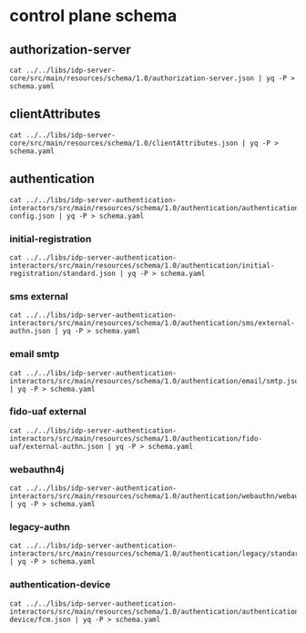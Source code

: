 # control plane schema

## authorization-server

```shell
cat ../../libs/idp-server-core/src/main/resources/schema/1.0/authorization-server.json | yq -P > schema.yaml
```

## clientAttributes

```shell
cat ../../libs/idp-server-core/src/main/resources/schema/1.0/clientAttributes.json | yq -P > schema.yaml
```

## authentication

```shell
cat ../../libs/idp-server-authentication-interactors/src/main/resources/schema/1.0/authentication/authentication-config.json | yq -P > schema.yaml
```

### initial-registration

```shell
cat ../../libs/idp-server-authentication-interactors/src/main/resources/schema/1.0/authentication/initial-registration/standard.json | yq -P > schema.yaml
```

### sms external

```shell
cat ../../libs/idp-server-authentication-interactors/src/main/resources/schema/1.0/authentication/sms/external-authn.json | yq -P > schema.yaml
```

### email smtp

```shell
cat ../../libs/idp-server-authentication-interactors/src/main/resources/schema/1.0/authentication/email/smtp.json | yq -P > schema.yaml
```

### fido-uaf external

```shell
cat ../../libs/idp-server-authentication-interactors/src/main/resources/schema/1.0/authentication/fido-uaf/external-authn.json | yq -P > schema.yaml
```

### webauthn4j

```shell
cat ../../libs/idp-server-authentication-interactors/src/main/resources/schema/1.0/authentication/webauthn/webauthn4j.json | yq -P > schema.yaml
```

### legacy-authn

```shell
cat ../../libs/idp-server-authentication-interactors/src/main/resources/schema/1.0/authentication/legacy/standard.json | yq -P > schema.yaml
```

### authentication-device

```shell
cat ../../libs/idp-server-authentication-interactors/src/main/resources/schema/1.0/authentication/authentication-device/fcm.json | yq -P > schema.yaml
```